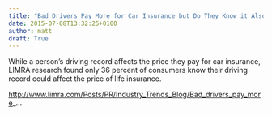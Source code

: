 ```yaml
---
title: "Bad Drivers Pay More for Car Insurance but Do They Know it Also Affects The Price of Life Insurance?"
date: 2015-07-08T13:32:25+0100
author: matt
draft: True
---
```

While a person’s driving record affects the price they pay for car insurance, LIMRA research found only 36 percent of consumers know their driving record could affect the price of life insurance.

http://www.limra.com/Posts/PR/Industry_Trends_Blog/Bad_drivers_pay_more_...
